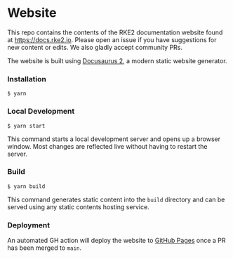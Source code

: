 # Website

This repo contains the contents of the RKE2 documentation website found at https://docs.rke2.io. Please open an issue if you have suggestions for new content or edits. We also gladly accept community PRs.

The website is built using [Docusaurus 2](https://docusaurus.io/), a modern static website generator.

### Installation

```
$ yarn
```

### Local Development

```
$ yarn start
```

This command starts a local development server and opens up a browser window. Most changes are reflected live without having to restart the server.

### Build

```
$ yarn build
```

This command generates static content into the `build` directory and can be served using any static contents hosting service.

### Deployment

An automated GH action will deploy the website to [GitHub Pages](https://github.com/rancher/rke2-docs/tree/gh-pages) once a PR has been merged to `main`.
